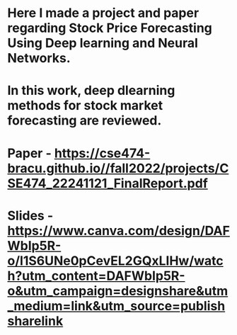 # Here I made a project and paper regarding Stock Price Forecasting Using Deep learning and Neural Networks. 
# In this work, deep dlearning methods for stock market forecasting are reviewed. 
# Paper - https://cse474-bracu.github.io//fall2022/projects/CSE474_22241121_FinalReport.pdf
# Slides - https://www.canva.com/design/DAFWbIp5R-o/l1S6UNe0pCevEL2GQxLIHw/watch?utm_content=DAFWbIp5R-o&utm_campaign=designshare&utm_medium=link&utm_source=publishsharelink
